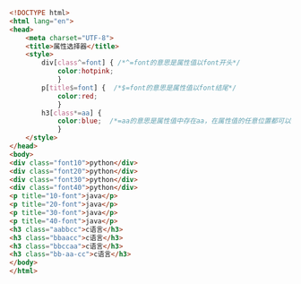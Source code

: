 
<BlogInfo id="54" title="30.属性选择器" author="白日梦想猿" pv=0 read_times=0 pre_cost_time="0分39秒" category="css学习" tag_list="['css学习']" create_time="2020.07.18 22:30:50" update_time="2020.07.18 22:40:21" />

```html
<!DOCTYPE html>
<html lang="en">
<head>
    <meta charset="UTF-8">
    <title>属性选择器</title>
    <style>
        div[class^=font] { /*^=font的意思是属性值以font开头*/
            color:hotpink;
            }
        p[title$=font] {  /*$=font的意思是属性值以font结尾*/
            color:red;
            }
        h3[class*=aa] {
            color:blue;  /*=aa的意思是属性值中存在aa，在属性值的任意位置都可以*/
            }
    </style>
</head>
<body>
<div class="font10">python</div>
<div class="font20">python</div>
<div class="font30">python</div>
<div class="font40">python</div>
<p title="10-font">java</p>
<p title="20-font">java</p>
<p title="30-font">java</p>
<p title="40-font">java</p>
<h3 class="aabbcc">c语言</h3>
<h3 class="bbaacc">c语言</h3>
<h3 class="bbccaa">c语言</h3>
<h3 class="bb-aa-cc">c语言</h3>
</body>
</html>
```

